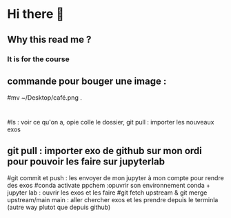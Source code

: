 # Hi there 👋
## Why this read me ?
### It is for the course

## commande pour bouger une image :

#mv ~/Desktop/café.png .
# 
#ls : voir ce qu'on a, opie colle le dossier, git pull : importer les nouveaux exos
## git pull : importer exo de github sur mon ordi pour pouvoir les faire sur jupyterlab
#git commit et push : les envoyer de mon jupyter à mon compte pour rendre des exos
#conda activate ppchem :opuvrir son environnement conda + jupyter lab : ouvrir les exos et les faire
#git fetch upstream & git merge upstream/main main : aller chercher exos et les prendre depuis le terminla (autre way plutot que depuis github) 
